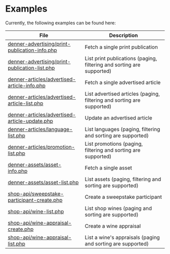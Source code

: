# Examples
Currently, the following examples can be found here:

| File                                                                                           | Description                                                            |
| -----------------------------------------------------------------------------------------------| ---------------------------------------------------------------------- |
| [denner-advertising/print-publication-info.php](denner-advertising/print-publication-info.php) | Fetch a single print publication                                       |
| [denner-advertising/print-publication-list.php](denner-advertising/print-publication-list.php) | List print publications (paging, filtering and sorting are supported)  |
| [denner-articles/advertised-article-info.php](denner-articles/advertised-article-info.php)     | Fetch a single advertised article                                      |
| [denner-articles/advertised-article-list.php](denner-articles/advertised-article-list.php)     | List advertised articles (paging, filtering and sorting are supported) |
| [denner-articles/advertised-article-update.php](denner-articles/advertised-article-update.php) | Update an advertised article                                           |
| [denner-articles/language-list.php](denner-articles/language-list.php)                         | List languages (paging, filtering and sorting are supported)           |
| [denner-articles/promotion-list.php](denner-articles/promotion-list.php)                       | List promotions (paging, filtering and sorting are supported)          |
| [denner-assets/asset-info.php](denner-assets/asset-info.php)                                   | Fetch a single asset                                                   |
| [denner-assets/asset-list.php](denner-assets/asset-list.php)                                   | List assets (paging, filtering and sorting are supported)              |
| [shop-api/sweepstake-participant-create.php](shop-api/sweepstake-participant-create.php)       | Create a sweepstake participant                                        |
| [shop-api/wine-list.php](shop-api/wine-list.php)                                               | List shop wines (paging and sorting are supported)                     |
| [shop-api/wine-appraisal-create.php](shop-api/wine-appraisal-create.php)                       | Create a wine appraisal                                                |
| [shop-api/wine-appraisal-list.php](shop-api/wine-appraisal-list.php)                           | List a wine's appraisals (paging and sorting are supported)            |
